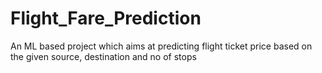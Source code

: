 # Flight_Fare_Prediction
An ML based project which aims at predicting flight ticket price based on the given source, destination and no of stops

